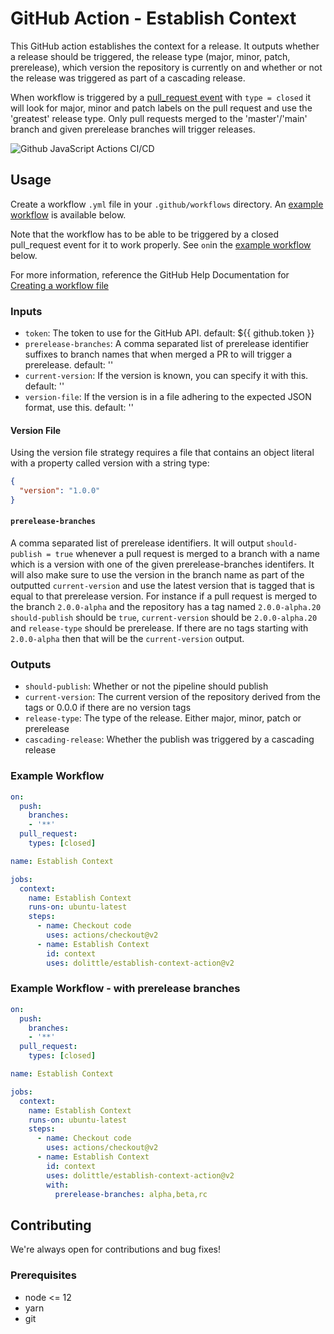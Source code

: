 # GitHub Action - Establish Context
This GitHub action establishes the context for a release. It outputs whether a release should
be triggered, the release type (major, minor, patch, prerelease), which version the repository
is currently on and whether or not the release was triggered as part of a cascading release.

When workflow is triggered by a [pull_request event](https://docs.github.com/en/actions/reference/events-that-trigger-workflows#pull-request-event-pull_request)
with `type = closed` it will look for major, minor and patch labels on the pull request and
use the 'greatest' release type. Only pull requests merged to the 'master'/'main' branch and given
prerelease branches will trigger releases.

![Github JavaScript Actions CI/CD](https://github.com/dolittle/establish-context-action/workflows/Github%20JavaScript%20Actions%20CI/CD/badge.svg)

## Usage

Create a workflow `.yml` file in your `.github/workflows` directory. An [example workflow](#example-workflow) is available below.

Note that the workflow has to be able to be triggered by a closed pull_request event for it
to work properly. See `on`in the [example workflow](#example-workflow) below.

For more information, reference the GitHub Help Documentation for [Creating a workflow file](https://help.github.com/en/articles/configuring-a-workflow#creating-a-workflow-file)

### Inputs

- `token`: The token to use for the GitHub API. default: ${{ github.token }}
- `prerelease-branches`: A comma separated list of prerelease identifier suffixes to branch names that when merged a PR to will trigger a prerelease. default: ''
- `current-version`: If the version is known, you can specify it with this. default: ''
- `version-file`: If the version is in a file adhering to the expected JSON format, use this. default: ''

#### Version File

Using the version file strategy requires a file that contains an object literal with a property called version with a string type:

```json
{
  "version": "1.0.0"
}
```

#### `prerelease-branches`

A comma separated list of prerelease identifiers. It will output `should-publish = true`
whenever a pull request is merged to a branch with a name which is a version with one of
the given prerelease-branches identifers. It will also make sure to use the version in
the branch name as part of the outputted `current-version` and use the latest version
that is tagged that is equal to that prerelease version. For instance if a pull request
is merged to the branch `2.0.0-alpha` and the repository has a tag named `2.0.0-alpha.20`
`should-publish` should be `true`, `current-version` should be `2.0.0-alpha.20` and
`release-type` should be prerelease. If there are no tags starting with `2.0.0-alpha`
then that will be the `current-version` output.

### Outputs

- `should-publish`: Whether or not the pipeline should publish
- `current-version`: The current version of the repository derived from the tags or 0.0.0 if there are no version tags
- `release-type`: The type of the release. Either major, minor, patch or prerelease
- `cascading-release`: Whether the publish was triggered by a cascading release

### Example Workflow

```yaml
on:
  push:
    branches:
    - '**'
  pull_request:
    types: [closed]

name: Establish Context

jobs:
  context:
    name: Establish Context
    runs-on: ubuntu-latest
    steps:
      - name: Checkout code
        uses: actions/checkout@v2
      - name: Establish Context
        id: context
        uses: dolittle/establish-context-action@v2
```

### Example Workflow - with prerelease branches

```yaml
on:
  push:
    branches:
    - '**'
  pull_request:
    types: [closed]

name: Establish Context

jobs:
  context:
    name: Establish Context
    runs-on: ubuntu-latest
    steps:
      - name: Checkout code
        uses: actions/checkout@v2
      - name: Establish Context
        id: context
        uses: dolittle/establish-context-action@v2
        with:
          prerelease-branches: alpha,beta,rc
```

## Contributing

We're always open for contributions and bug fixes!

### Prerequisites

- node <= 12
- yarn
- git
